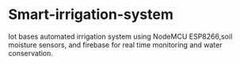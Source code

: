 # Smart-irrigation-system
Iot bases automated irrigation system using NodeMCU ESP8266,soil moisture sensors, and firebase for real time monitoring and water conservation.
